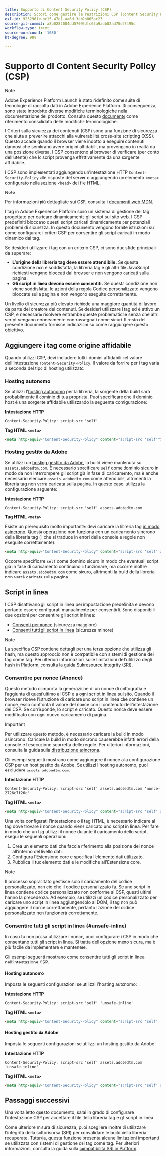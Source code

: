 ```yaml
---
title: Supporto di Content Security Policy (CSP)
description: Scopri come gestire le restrizioni CSP (Content Security Policy, criteri per la sicurezza dei contenuti) durante l’integrazione del sito web con i tag in Adobe Experience Platform.
exl-id: 9232961e-bc15-47e1-aa6d-3eb9b865ac23
source-git-commit: a8b0282004dd57096dfc63a9adb82ad70d37495d
workflow-type: tm+mt
source-wordcount: '1080'
ht-degree: 98%

---
```


# Supporto di Content Security Policy (CSP)

>[!NOTE]
>
>Adobe Experience Platform Launch è stato ridefinito come suite di tecnologie di raccolta dati in Adobe Experience Platform. Di conseguenza, sono state introdotte diverse modifiche terminologiche nella documentazione del prodotto. Consulta questo [documento](../../term-updates.md) come riferimento consolidato delle modifiche terminologiche.

I Criteri sulla sicurezza dei contenuti (CSP) sono una funzione di sicurezza che aiuta a prevenire attacchi alla vulnerabilità cross-site scripting (XSS). Questo accade quando il browser viene indotto a eseguire contenuti dannosi che sembrano avere origini affidabili, ma provengono in realtà da una posizione diversa. I CSP consentono al browser di verificare (per conto dell’utente) che lo script provenga effettivamente da una sorgente affidabile.

I CSP sono implementati aggiungendo un’intestazione HTTP `Content-Security-Policy` alle risposte del server o aggiungendo un elemento `<meta>` configurato nella sezione `<head>` dei file HTML.

>[!NOTE]
>
> Per informazioni più dettagliate sui CSP, consulta i [documenti web MDN](https://developer.mozilla.org/en-US/docs/Web/HTTP/CSP).

I tag in Adobe Experience Platform sono un sistema di gestione dei tag progettato per caricare dinamicamente gli script sul sito web. I CSP predefiniti bloccano questi script caricati dinamicamente per potenziali problemi di sicurezza. In questo documento vengono fornite istruzioni su come configurare i criteri CSP per consentire gli script caricati in modo dinamico dai tag.

Se desideri utilizzare i tag con un criterio CSP, ci sono due sfide principali da superare:

* **L’origine della libreria tag deve essere attendibile.** Se questa condizione non è soddisfatta, la libreria tag e gli altri file JavaScript richiesti vengono bloccati dal browser e non vengono caricati sulla pagina.
* **Gli script in linea devono essere consentiti.** Se questa condizione non viene soddisfatta, le azioni della regola Codice personalizzato vengono bloccate sulla pagina e non vengono eseguite correttamente.

Un livello di sicurezza più elevato richiede una maggiore quantità di lavoro da parte del creatore dei contenuti. Se desideri utilizzare i tag ed è attivo un CSP, è necessario risolvere entrambe queste problematiche senza che altri script vengano erroneamente contrassegnati come sicuri. Il resto del presente documento fornisce indicazioni su come raggiungere questo obiettivo.

## Aggiungere i tag come origine affidabile

Quando utilizzi CSP, devi includere tutti i domini affidabili nel valore dell’intestazione `Content-Security-Policy`. Il valore da fornire per i tag varia a seconda del tipo di hosting utilizzato.

### Hosting autonomo

Se utilizzi l’[hosting autonomo](../publishing/hosts/self-hosting-libraries.md) per la libreria, la sorgente della build sarà probabilmente il dominio di tua proprietà. Puoi specificare che il dominio host è una sorgente affidabile utilizzando la seguente configurazione:

**Intestazione HTTP**

```http
Content-Security-Policy: script-src 'self'
```

**Tag HTML `<meta>`**

```html
<meta http-equiv="Content-Security-Policy" content="script-src 'self'">
```

### Hosting gestito da Adobe

Se utilizzi un [hosting gestito da Adobe](../publishing/hosts/managed-by-adobe-host.md), la build viene mantenuta su `assets.adobedtm.com`. È necessario specificare `self` come dominio sicuro in modo da non interrompere gli script già in fase di caricamento, ma è anche necessario elencare `assets.adobedtm.com` come attendibile, altrimenti la libreria tag non verrà caricata sulla pagina. In questo caso, utilizza la configurazione seguente:

**Intestazione HTTP**

```http
Content-Security-Policy: script-src 'self' assets.adobedtm.com
```

**Tag HTML `<meta>`**


Esiste un prerequisito molto importante: devi caricare la libreria tag [in modo asincrono](./asynchronous-deployment.md). Questa operazione non funziona con un caricamento sincrono della libreria tag (il che si traduce in errori della console e regole non eseguite correttamente).

```html
<meta http-equiv="Content-Security-Policy" content="script-src 'self' assets.adobedtm.com">
```

Occorre specificare `self` come dominio sicuro in modo che eventuali script già in fase di caricamento continuino a funzionare, ma occorre inoltre indicare `assets.adobedtm.com` come sicuro, altrimenti la build della libreria non verrà caricata sulla pagina.

## Script in linea

I CSP disattivano gli script in linea per impostazione predefinita e devono pertanto essere configurati manualmente per consentirli. Sono disponibili due opzioni per consentire gli script in linea:

* [Consenti per nonce](#nonce) (sicurezza maggiore)
* [Consenti tutti gli script in linea](#unsafe-inline) (sicurezza minore)

>[!NOTE]
>
>La specifica CSP contiene dettagli per una terza opzione che utilizza gli hash, ma questo approccio non è compatibile con sistemi di gestione dei tag come tag. Per ulteriori informazioni sulle limitazioni dell’utilizzo degli hash in Platform, consulta la [guida Subresource Integrity (SRI)](./sri.md).

### Consentire per nonce {#nonce}

Questo metodo comporta la generazione di un nonce di crittografia e l’aggiunta di quest’ultimo ai CSP e a ogni script in linea sul sito. Quando il browser riceve l’istruzione di caricare uno script in linea che contiene un nonce, esso confronta il valore del nonce con il contenuto dell’intestazione dei CSP. Se corrisponde, lo script è caricato. Questo nonce deve essere modificato con ogni nuovo caricamento di pagina.

>[!IMPORTANT]
>
>Per utilizzare questo metodo, è necessario caricare la build in modo asincrono. Caricare la build in modo sincrono causerebbe infatti errori della console e l’esecuzione scorretta delle regole. Per ulteriori informazioni, consulta la guida sulla [distribuzione asincrona](./asynchronous-deployment.md).

Gli esempi seguenti mostrano come aggiungere il nonce alla configurazione CSP per un host gestito da Adobe. Se utilizzi l’hosting autonomo, puoi escludere `assets.adobedtm.com`.

**Intestazione HTTP**

```http
Content-Security-Policy: script-src 'self' assets.adobedtm.com 'nonce-2726c7f26c'
```

**Tag HTML `<meta>`**

```html
<meta http-equiv="Content-Security-Policy" content="script-src 'self' assets.adobedtm.com 'nonce-2726c7f26c'">
```

Una volta configurati l’intestazione o il tag HTML, è necessario indicare al tag dove trovare il nonce quando viene caricato uno script in linea. Per fare in modo che un tag utilizzi il nonce durante il caricamento dello script, esegui le seguenti operazioni:

1. Crea un elemento dati che faccia riferimento alla posizione del nonce all’interno del livello dati.
1. Configura l’Estensione core e specifica l’elemento dati utilizzato.
1. Pubblica il tuo elemento dati e le modifiche all’Estensione core.

>[!NOTE]
>
>Il processo sopracitato gestisce solo il caricamento del codice personalizzato, non ciò che il codice personalizzato fa. Se uno script in linea contiene codice personalizzato non conforme ai CSP, questi ultimi hanno la precedenza. Ad esempio, se utilizzi un codice personalizzato per caricare uno script in linea aggiungendolo al DOM, il tag non può aggiungere il nonce correttamente, pertanto l’azione del codice personalizzato non funzionerà correttamente.

### Consentire tutti gli script in linea {#unsafe-inline}

In caso tu non possa utilizzare i nonce, puoi configurare i CSP in modo che consentano tutti gli script in linea. Si tratta dell’opzione meno sicura, ma è più facile da implementare e mantenere.

Gli esempi seguenti mostrano come consentire tutti gli script in linea nell’intestazione CSP.

#### Hosting autonomo

Imposta le seguenti configurazioni se utilizzi l’hosting autonomo:

**Intestazione HTTP**

```http
Content-Security-Policy: script-src 'self' 'unsafe-inline'
```

**Tag HTML `<meta>`**

```html
<meta http-equiv="Content-Security-Policy" content="script-src 'self' 'unsafe-inline'">
```

#### Hosting gestito da Adobe

Imposta le seguenti configurazioni se utilizzi un hosting gestito da Adobe:

**Intestazione HTTP**

```http
Content-Security-Policy: script-src 'self' assets.adobedtm.com 'unsafe-inline'
```

**Tag HTML `<meta>`**

```html
<meta http-equiv="Content-Security-Policy" content="script-src 'self' assets.adobedtm.com 'unsafe-inline'">
```

## Passaggi successivi

Una volta letto questo documento, sarai in grado di configurare l’intestazione CSP per accettare il file della libreria tag e gli script in linea.

Come ulteriore misura di sicurezza, puoi scegliere inoltre di utilizzare l’integrità della sottorisorsa (SRI) per convalidare le build della libreria recuperate. Tuttavia, questa funzione presenta alcune limitazioni importanti se utilizzata con sistemi di gestione dei tag come tag. Per ulteriori informazioni, consulta la guida sulla [compatibilità SRI in Platform](./sri.md).
